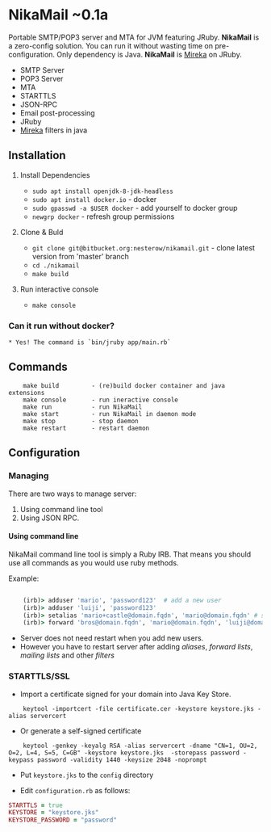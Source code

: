 NikaMail ~0.1a
========
Portable SMTP/POP3 server and MTA for JVM featuring JRuby.
**NikaMail** is a zero-config solution. You can run it without wasting  time on pre-configuration. Only dependency is Java.
**NikaMail** is [Mireka](http://mireka.org/) on JRuby.

* SMTP Server
* POP3 Server
* MTA
* STARTTLS
* JSON-RPC
* Email post-processing
* JRuby
* [Mireka](http://mireka.org/) filters in java




Installation
------------

1. Install Dependencies
    - `sudo apt install openjdk-8-jdk-headless`
    - `sudo apt install docker.io` - docker
    - `sudo gpasswd -a $USER docker` - add yourself to docker group
    - `newgrp docker` - refresh group permissions

2. Clone & Buld
    - `git clone git@bitbucket.org:nesterow/nikamail.git` - clone latest version from 'master' branch
    - `cd ./nikamail` 
    - `make build`

3. Run interactive console
    - `make console`
    
### Can it run without docker?
    * Yes! The command is `bin/jruby app/main.rb`

Commands
--------
```
    make build         - (re)build docker container and java extensions
    make console       - run ineractive console
    make run           - run NikaMail
    make start         - run NikaMail in daemon mode
    make stop          - stop daemon
    make restart       - restart daemon
```


Configuration
-------------

### Managing
There are two ways to manage server:

1. Using command line tool
2. Using JSON RPC.

#### Using command line
NikaMail command line tool is simply a Ruby IRB. That means you should use all commands as you would use ruby methods.

Example:
```ruby

    (irb)> adduser 'mario', 'password123'  # add a new user
    (irb)> adduser 'luiji', 'password123'
    (irb)> setalias 'mario+castle@domain.fqdn', 'mario@domain.fqdn' # set alias
    (irb)> forward 'bros@domain.fqdn', 'mario@domain.fqdn', 'luiji@domain.fqdn'

```
- Server does not need restart when you add new users.
- However you have to restart server after adding *aliases*, *forward lists*, *mailing lists* and other *filters*


### STARTTLS/SSL

* Import a certificate signed for your domain into Java Key Store.
```
    keytool -importcert -file certificate.cer -keystore keystore.jks -alias servercert
```

* Or generate a self-signed certificate
```
    keytool -genkey -keyalg RSA -alias servercert -dname "CN=1, OU=2, O=2, L=4, S=5, C=GB" -keystore keystore.jks  -storepass password -keypass password -validity 1440 -keysize 2048 -noprompt
```

* Put `keystore.jks` to the `config` directory


* Edit `configuration.rb` as follows:
```ruby
STARTTLS = true
KEYSTORE = "keystore.jks"
KEYSTORE_PASSWORD = "password"
```


